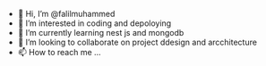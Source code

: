 - 👋 Hi, I’m @falilmuhammed
- 👀 I’m interested in coding and depoloying
- 🌱 I’m currently learning nest js and mongodb
- 💞️ I’m looking to collaborate on project ddesign and arcchitecture
- 📫 How to reach me ...

<!---
falilm/falilm is a ✨ special ✨ repository because its `README.md` (this file) appears on your GitHub profile.
You can click the Preview link to take a look at your changes.
--->
